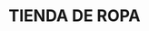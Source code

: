 ---
title: "TIENDA DE ROPA"
url: /aguascalientes/tienda-de-ropa-miguel-hidalgo-y-costilla/
shop: ropa
---